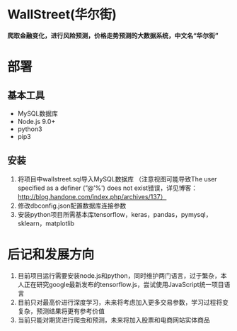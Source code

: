 # WallStreet(华尔街)
**爬取金融变化，进行风险预测，价格走势预测的大数据系统，中文名“华尔街”**

# 部署

## 基本工具
- MySQL数据库
- Node.js 9.0+
- python3
- pip3

## 安装
1. 将项目中wallstreet.sql导入MySQL数据库
（注意视图可能导致The user specified as a definer (”@’%') does not exist错误，详见博客：http://blog.handone.com/index.php/archives/137）
2. 修改dbconfig.json配置数据库连接参数
3. 安装python项目所需基本库tensorflow，keras，pandas，pymysql，sklearn，matplotlib

# 后记和发展方向
1. 目前项目运行需要安装node.js和python，同时维护两门语言，过于繁杂，本人正在研究google最新发布的tensorflow.js，尝试使用JavaScript统一项目语言
2. 目前只对最高价进行深度学习，未来将考虑加入更多交易参数，学习过程将变复杂，预测结果将更有参考价值
3. 当前只能对期货进行爬虫和预测，未来将加入股票和电商网站实体商品
